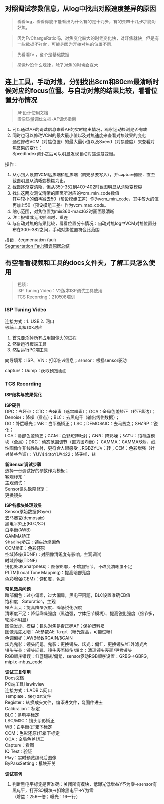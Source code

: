 ## 对照调试参数信息，从log中找出对照速度差异的原因

> 看看log，看看你能不能看出为什么有的是十几步，有的要四十几步才能对好焦。  

>   因为FvChangeRatio吗，对焦变化率大的时候变化快，对好焦就快，但是有一些数据不符合，可能是因为开始对焦的位置不同.  

> 先看看fv ，这个是基础数据  

>   感觉fv没什么规律，除了对焦的时候会变大  




## 连上工具，手动对焦，分别找出8cm和80cm最清晰时候对应的focus位置。与自动对焦的结果比较，看看位置分布情况

> AF设计使用文档  
> 图像质量调优文档-AF调优指南  

1. 可以通过AF的调试信息来看AF的实时输出情况，观察运动检测是否有效  
2. 同时也可以修改VCM的最大最小值以及对焦速度来查看对焦效果的变化   
通过修改VCM（对焦位置）的最大最小值以及Speed（对焦速度）来查看对焦效果的变化：  
SpeedIndex调小之后可以明显发现自动对焦速度变慢。   

操作：
1. 从小到大设置VCM远焦端和近焦端（调完参要写入），并capture抓图，直至截图明显从清晰变模糊为止。     
2. 截图逐渐变清晰，但从350-352到400-402时截图明显从清晰变模糊 
3. 找出这两次测试清晰的画面所对应的vcm_min_code数值  
其中较小的值再减去50（预设模组工差）作为vcm_min_code，其中较大的值再加上50（预设模组工差）作为vcm_max_code。      
4. 缩小范围，对焦位置为min360-max362时画面最清晰
5. 注：报错或无法抓图时，重连   
6. 与自动对焦的结果比较，看看位置分布情况：自动对焦log中VCM对焦位置分布在300~382之间，手动对焦位置符合此范围  

报错：Segmentation fault  
[Segmentation Fault错误原因总结](https://blog.csdn.net/u010150046/article/details/77775114)  


## 有空看看视频和工具的docs文件夹，了解工具怎么使用

> 视频：  
> ISP Tuning Video：V2版本ISP调试工具使用  
> TCS Recording：210508培训  

### ISP Tuning Video

连接方式：1. USB 2. 网口  
板端工具和sdk对应  
1. 首先要杀掉所有占用摄像头的进程  
2. 然后运行板端工具  
3. 然后运行PC端工具  

向导填写：ISP、VIN：打印出vi信息；sensor：根据sensor驱动  

capture：Dump：获取预览画面  


### TCS Recording

**ISP结构与效果优化**  

**ISP硬件**   
DPC：去坏点；CTC：去噪声（迷宫噪声）；GCA：全局色差矫正（矫正紫边）；Denoise：降噪（重点）；BLC：去黑电平（输出线性数据）；  
DG：补偿曝光；WB：白平衡矫正；LSC；DEMOSAIC：去马赛克；SHARP：锐化；  
LCA：局部色差矫正；CCM：色彩矩阵映射；CNR：降彩噪；SATU：饱和度模块（全局）；DRC：动态范围调节（直方图均衡）； 
GAMMA：GAMMA映射，线性图像作非线性映射，更符合人眼感受；RGB2YUV：转；CEM：色彩增强（针对某些色调）；YUV444toYUV422：降采样，转  

**新Sensor调试步骤**  
选择一份调试好的参数作为模板；  
客观标定：  
主观调试：  
Sensor镜头缺陷修复：  
更换镜头  

**ISP各模块处理效果**  
Sensor原始数据(Bayer)  
去马赛克(demosaic)  
黑电平矫正(BLC/SO)  
白平衡(AWB)  
GAMMA矫正  
Shading矫正：镜头边缘偏色  
CCM矫正：色彩还原  
空域降噪(BDNF)：对图像清晰度有影响，主观调试  
时域降噪(TDNF)  
锐化处理(Sharpness)：图像轮廓，不增加细节，不改变清晰度不足  
PLTM(Local Tone Mapping)：提高暗部亮度  
色彩增强(CEM)：饱和度，色调  

**常见效果问题**  
暗部偏色：过小偏紫，过大偏绿，黑电平问题，BLC设置准确OB值  
饱和度：Saturation，主观  
噪声太大：提高降噪强度、降低锐化强度  
清晰度不足：降低降噪强度（黑边强，字体细节模糊）、提高锐化强度（细节多，轮廓不明显）  
图像发虚、模糊：镜头对焦是否正确AF；保护塑料膜  
图像亮度太暗：AE参数AE Targrt（曝光提高，可能过曝）  
色调偏好：AWB参数RGAIN/BGAIN  
炫光鬼影：镜头问题。鬼影：更换镜头、炫光：偏红，更换镜头/红外滤光片  
镜头光晕：镜头问题。镜头表面损伤/粉尘：清理镜头表面/更换镜头  
RGB顺序错误：红蓝翻转/偏紫，sensor驱动RGB顺序设置：GRBG→GBRG，mipi.c-mbus_code  

**调试工具使用**  
Docs文档  
PC端工具Hawkview    
连接方式：1.ADB 2.网口    
Template：保存dat文件    
Register：转换成头文件，编译进文件，烧固件进去    
Calibration：标定  
BLC：黑电平标定  
LSC/MSC：镜头阴影矫正  
WB：白平衡(灯箱下标定   
CCM：色彩还原(灯箱下标定  
GCA：全局色差矫正   
Capture：看图  
IQ Test：验证  
Play：实时预览编码后图像  
ByPassSetting：模块开关  

**调试实例**  
1. 判断黑电平标定是否准确：关闭所有模块，低曝光低增益Y不为零→sensor有黑电平，打开SO模块→扣除黑电平→Y为零   
（增益：256一倍；曝光：16一行）  







